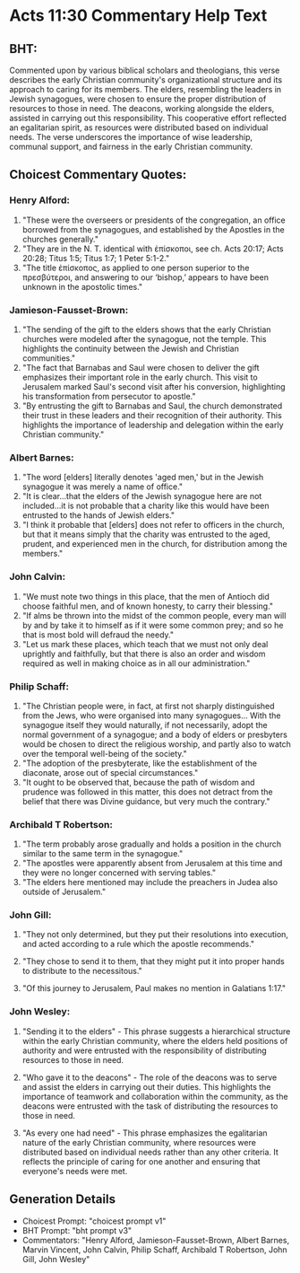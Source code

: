 # Acts 11:30 Commentary Help Text

## BHT:
Commented upon by various biblical scholars and theologians, this verse describes the early Christian community's organizational structure and its approach to caring for its members. The elders, resembling the leaders in Jewish synagogues, were chosen to ensure the proper distribution of resources to those in need. The deacons, working alongside the elders, assisted in carrying out this responsibility. This cooperative effort reflected an egalitarian spirit, as resources were distributed based on individual needs. The verse underscores the importance of wise leadership, communal support, and fairness in the early Christian community.

## Choicest Commentary Quotes:
### Henry Alford:
1. "These were the overseers or presidents of the congregation, an office borrowed from the synagogues, and established by the Apostles in the churches generally."
2. "They are in the N. T. identical with ἐπίσκοποι, see ch. Acts 20:17; Acts 20:28; Titus 1:5; Titus 1:7; 1 Peter 5:1-2."
3. "The title ἐπίσκοπος, as applied to one person superior to the πρεσβύτεροι, and answering to our ‘bishop,’ appears to have been unknown in the apostolic times."

### Jamieson-Fausset-Brown:
1. "The sending of the gift to the elders shows that the early Christian churches were modeled after the synagogue, not the temple. This highlights the continuity between the Jewish and Christian communities."
2. "The fact that Barnabas and Saul were chosen to deliver the gift emphasizes their important role in the early church. This visit to Jerusalem marked Saul's second visit after his conversion, highlighting his transformation from persecutor to apostle."
3. "By entrusting the gift to Barnabas and Saul, the church demonstrated their trust in these leaders and their recognition of their authority. This highlights the importance of leadership and delegation within the early Christian community."

### Albert Barnes:
1. "The word [elders] literally denotes 'aged men,' but in the Jewish synagogue it was merely a name of office."
2. "It is clear...that the elders of the Jewish synagogue here are not included...it is not probable that a charity like this would have been entrusted to the hands of Jewish elders."
3. "I think it probable that [elders] does not refer to officers in the church, but that it means simply that the charity was entrusted to the aged, prudent, and experienced men in the church, for distribution among the members."

### John Calvin:
1. "We must note two things in this place, that the men of Antioch did choose faithful men, and of known honesty, to carry their blessing."
2. "If alms be thrown into the midst of the common people, every man will by and by take it to himself as if it were some common prey; and so he that is most bold will defraud the needy."
3. "Let us mark these places, which teach that we must not only deal uprightly and faithfully, but that there is also an order and wisdom required as well in making choice as in all our administration."

### Philip Schaff:
1. "The Christian people were, in fact, at first not sharply distinguished from the Jews, who were organised into many synagogues... With the synagogue itself they would naturally, if not necessarily, adopt the normal government of a synagogue; and a body of elders or presbyters would be chosen to direct the religious worship, and partly also to watch over the temporal well-being of the society."
2. "The adoption of the presbyterate, like the establishment of the diaconate, arose out of special circumstances."
3. "It ought to be observed that, because the path of wisdom and prudence was followed in this matter, this does not detract from the belief that there was Divine guidance, but very much the contrary."

### Archibald T Robertson:
1. "The term probably arose gradually and holds a position in the church similar to the same term in the synagogue."
2. "The apostles were apparently absent from Jerusalem at this time and they were no longer concerned with serving tables."
3. "The elders here mentioned may include the preachers in Judea also outside of Jerusalem."

### John Gill:
1. "They not only determined, but they put their resolutions into execution, and acted according to a rule which the apostle recommends." 

2. "They chose to send it to them, that they might put it into proper hands to distribute to the necessitous." 

3. "Of this journey to Jerusalem, Paul makes no mention in Galatians 1:17."

### John Wesley:
1. "Sending it to the elders" - This phrase suggests a hierarchical structure within the early Christian community, where the elders held positions of authority and were entrusted with the responsibility of distributing resources to those in need.

2. "Who gave it to the deacons" - The role of the deacons was to serve and assist the elders in carrying out their duties. This highlights the importance of teamwork and collaboration within the community, as the deacons were entrusted with the task of distributing the resources to those in need.

3. "As every one had need" - This phrase emphasizes the egalitarian nature of the early Christian community, where resources were distributed based on individual needs rather than any other criteria. It reflects the principle of caring for one another and ensuring that everyone's needs were met.


## Generation Details
- Choicest Prompt: "choicest prompt v1"
- BHT Prompt: "bht prompt v3"
- Commentators: "Henry Alford, Jamieson-Fausset-Brown, Albert Barnes, Marvin Vincent, John Calvin, Philip Schaff, Archibald T Robertson, John Gill, John Wesley"
